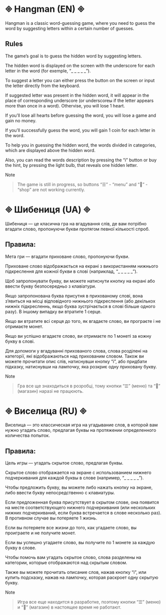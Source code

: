 # 🞜 Hangman (EN) 🞜

Hangman is a classic word-guessing game, where you need to guess the word by suggesting letters within a certain number of guesses.


## Rules

The game’s goal is to guess the hidden word by suggesting letters.

The hidden word is displayed on the screen with the underscore for each letter in the word (for exemple, “_ _ _ _ _”).

To suggest a letter you can either press the button on the screen or input the letter directly from the keyboard.

If suggested letter was present in the hidden word, it will appear in the place of corresponding underscore (or underscoreы if the letter appears more than once in a word). Othervise, you will lose 1 heart.

If you’ll lose all hearts before guessing the word, you will lose a game and gain no money.

If you’ll successfully guess the word, you will gain 1 coin for each letter in the word.

To help you in guessing the hidden word, the words divided in categories, which are displayed above the hidden word.

Also, you can read the words description by pressing the “i” button or buy the hint, by pressing the light bulb, that reveals one hidden letter.


> [!NOTE]

> The game is still in progress, so buttons “☰” - “menu” and “🛒” - “shop” are not working currently.

  
# 🞜 Шибениця (UA) 🞜

Шибениця — це класична гра на вгадування слів, де вам потрібно вгадати слово, пропонуючи букви протягом певної кількості спроб.


## Правила:

Мета гри — вгадати приховане слово, пропонуючи букви.

Приховане слово відображається на екрані з використанням нижнього підкреслення для кожної букви в слові (наприклад, “_ _ _ _ _”).

Щоб запропонувати букву, ви можете натиснути кнопку на екрані або ввести букву безпосередньо з клавіатури.

Якщо запропонована буква присутня в прихованому слові, вона з’явиться на місці відповідного нижнього підкреслення (або декількох нижніх підкресленнь, якщо буква зустрічається в слові більше одного разу). В іншому випадку ви втратите 1 серце.

Якщо ви втратите всі серця до того, як вгадаєте слово, ви програєте і не отримаєте монет.

Якщо ви успішно вгадаєте слово, ви отримаєте по 1 монеті за кожну букву в слові.

Для допомоги у вгадуванні прихованого слова, слова розділені на категорії, які відображаються над прихованим словом. Також ви можете прочитати опис слів, натиснувши кнопку “i”, або придбати підказку, натиснувши на лампочку, яка розкриє одну приховану букву.

  
> [!NOTE]

> Гра все ще знаходиться в розробці, тому кнопки “☰” (меню) та “🛒” (магазин) наразі не працюють.

  

# 🞜 Виселица (RU) 🞜

Виселица — это классическая игра на угадывание слов, в которой вам нужно угадать слово, предлагая буквы на протяжении определенного количества попыток.

  
## Правила:

Цель игры — угадать скрытое слово, предлагая буквы.

Скрытое слово отображается на экране с использованием нижнего подчеркивания для каждой буквы в слове (например, “_ _ _ _ _”).

Чтобы предложить букву, вы можете либо нажать кнопку на экране, либо ввести букву непосредственно с клавиатуры.

Если предложенная буква присутствует в скрытом слове, она появится на месте соответствующего нижнего подчеркивания (или нескольких нижних подчеркиваний, если буква встречается в слове несколько раз). В противном случае вы потеряете 1 жизнь.

Если вы потеряете все жизни до того, как угадаете слово, вы проиграете и не получите монет.

Если вы успешно угадаете слово, вы получите по 1 монете за каждую букву в слове.

Чтобы помочь вам угадать скрытое слово, слова разделены на категории, которые отображаются над скрытым словом.

Также вы можете прочитать описание слов, нажав кнопку “i”, или купить подсказку, нажав на лампочку, которая раскроет одну скрытую букву.


> [!NOTE]

> Игра все еще находится в разработке, поэтому кнопки “☰” (меню) и “🛒” (магазин) в настоящее время не работают.